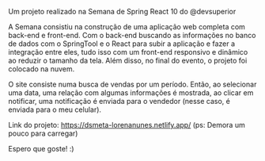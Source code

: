 Um projeto realizado na Semana de Spring React 10 do @devsuperior


A Semana consistiu na construção de uma aplicação web completa com back-end e front-end. Com o back-end buscando as informações no banco de dados com o SpringTool e o React para subir a aplicação e fazer a integração entre eles, tudo isso com um front-end responsivo e dinâmico ao reduzir o tamanho da tela. Além disso, no final do evento, o projeto foi colocado na nuvem.

O site consiste numa busca de vendas por um período. Então, ao selecionar uma data, uma relação com algumas informações é mostrada, ao clicar em notificar, uma notificação é enviada para o vendedor (nesse caso, é enviada para o meu celular).

Link do projeto: https://dsmeta-lorenanunes.netlify.app/
(ps: Demora um pouco para carregar)

Espero que goste! :)
